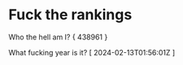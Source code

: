 # Fuck the rankings

Who the hell am I?
{ 438961 }

What fucking year is it?
[ 2024-02-13T01:56:01Z ]
